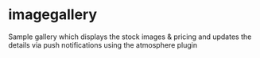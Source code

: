 imagegallery
============

Sample gallery which displays the stock images &amp; pricing and updates the details via push notifications using the atmosphere plugin
